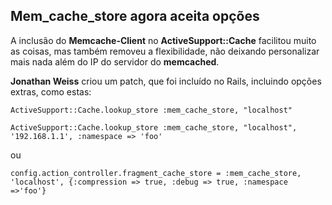 ## Mem\_cache\_store agora aceita opções

A inclusão do **Memcache-Client** no **ActiveSupport::Cache** facilitou muito as coisas, mas também removeu a flexibilidade, não deixando personalizar mais nada além do IP do servidor do **memcached**.

**Jonathan Weiss** criou um patch, que foi incluído no Rails, incluindo opções extras, como estas:

	ActiveSupport::Cache.lookup_store :mem_cache_store, "localhost"

	ActiveSupport::Cache.lookup_store :mem_cache_store, "localhost", '192.168.1.1', :namespace => 'foo'

ou

	config.action_controller.fragment_cache_store = :mem_cache_store, 'localhost', {:compression => true, :debug => true, :namespace =>'foo'}
